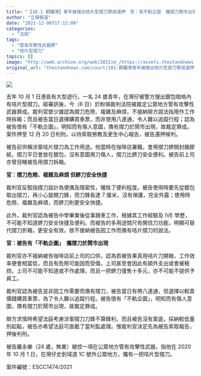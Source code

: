 ```yaml
---
title: "【10.1 銅鑼灣】青年被搜出咭片型摺刀罪成還押　官：有不軌企圖　攜摺刀鬧市出現"
author: "立場報道"
date: "2021-12-06T17:12:00"
categories:
  - "法庭"
tags:
  - "管有攻擊性武器罪"
  - "咭片型摺刀"
topics: []
image: "http://web.archive.org/web/2021im_/https://assets.thestandnews.com/media/photos/20211206-12.png"
original_url: "thestandnews.com/court/101-銅鑼灣青年被搜出咭片型摺刀罪成還押-官有不軌企圖-攜摺刀鬧市出現"
---
```

![](http://web.archive.org/web/2021im_/https://assets.thestandnews.com/media/photos/20211206-12.png)

去年 10 月 1 日港島有大型遊行。一名 24 歲青年，在灣仔被警方搜出銀包暗格內有咭片型摺刀。經審訊後，今（6 日）於粉嶺裁判法院被裁定公眾地方管有攻擊性武器罪成。裁判官鄧少雄認為摺刀危險、複雜及麻煩，不接納辯方說法指用作工作時拆箱；而且被告當日選擇購買車票，而非使用八達通，令人難以追蹤行程；認為被告懷有「不軌企圖」，明知而有傷人意圖，㩦有摺刀於鬧市出現，故裁定罪成。案件押至 12 月 20 日判刑，以待索取勞教及更生中心報告，被告還押候判。

被告前供稱涉案咭片摺刀為工作用途。他當時在咖啡店兼職，會用摺刀鎅開封箱膠紙，摺刀平日會放在銀包，沒有意圖用刀傷人，摺刀比鎅刀安全便利。被告前上司亦曾目睹被告用摺刀拆箱。

**官：摺刀危險、複雜及麻煩 但鎅刀安全快捷**

裁判官反駁指摺刀設計為便㩦及隱密性，犧牲了便利程度。被告使用時要先從銀包取出摺刀，再小心旋開刀鋒，而刀鋒長達 7 厘米，沒有保護，完全外露；使用時危險、複雜及麻煩，而鎅刀則更安全快捷。

此外，裁判官認為被告中學畢業後從事跟車工作，根據其工作經驗及 IVE 學歷，不可能不知道鎅刀安全快捷及便利。而被告的多用途間尺有開信刀功能，明顯可替代摺刀折箱，更安全有效。故不接納被告因工作而㩦有咭片摺刀的說法。

**官：被告有「不軌企圖」  攜摺刀於鬧市出現**

裁判官亦不接納被告咖啡店前上司的口供，認為若被告果真用咭片刀開箱，工作效率便會相當低，而且有危險可能因而受傷，上司甚至會因此有額外支出或會被檢控。上司不可能不知道或不作處理，而且一把鎅刀僅售十多元，亦不可能不提供予員工。

裁判官認為被告並非因工作需要而㩦有摺刀，被告當日有帶八達通，但選擇以較貴價錢購買車票，為了令人難以追蹤行程。被告懷有「不軌企圖」，明知而有傷人意圖，㩦有摺刀於鬧市出現，故裁定罪成。

辯方求情時希望法庭考慮涉案摺刀刀鋒不算鋒利，而且被告沒有案底，採納較低量刑起點，被告亦希望法庭可直截了當判監處理。惟裁判官決定先為被告索取報告，押後判刑。

被告羅永樂（24 歲，無業）被控一項在公眾地方管有攻擊性武器，指他在 2020 年 10 月 1 日，在灣仔史釗域道 1C 號外公眾地方，攜有一把咭片型摺刀。

案件編號：ESCC1474/2021